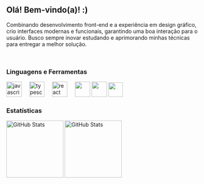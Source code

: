 ## Olá! Bem-vindo(a)! :)

Combinando desenvolvimento front-end e a experiência em design gráfico, crio interfaces modernas e funcionais, garantindo uma boa interação para o usuário. Busco sempre inovar estudando e aprimorando minhas técnicas para entregar a melhor solução.

<br/>

### Linguagens e Ferramentas
<div align="left">
  <img src="https://cdn.jsdelivr.net/gh/devicons/devicon/icons/javascript/javascript-original.svg" height="40" alt="javascript logo"  />
  <img width="12" />
  <img src="https://cdn.jsdelivr.net/gh/devicons/devicon/icons/typescript/typescript-original.svg" height="40" alt="typescript logo"  />
  <img width="12" />
  <img src="https://cdn.jsdelivr.net/gh/devicons/devicon/icons/react/react-original.svg" height="40" alt="react logo"  />
  <img width="12" />
  <img height="40em" src="https://cdn.jsdelivr.net/gh/devicons/devicon@latest/icons/html5/html5-original.svg"/>
  <img height="40em" src="https://cdn.jsdelivr.net/gh/devicons/devicon@latest/icons/css3/css3-original.svg" />
  <img height=38em" src="https://cdn.jsdelivr.net/gh/devicons/devicon@latest/icons/figma/figma-original.svg" />      
          
          
</div>

### Estatísticas

<p>
  <img 
    align="left" 
    alt="GitHub Stats" 
    height="150" 
    style="padding-right: 10px display: inline-block;" 
    src="https://github-readme-stats.vercel.app/api?username=priscilaizo&show_icons=true&theme=tokyonight&include_all_commits=true&locale=pt-br" 
  />

<img 
      align="left" 
      alt="GitHub Stats" 
      height="150" 
      style="display: inline-block;"
      src="https://github-readme-stats.vercel.app/api/top-langs/?username=priscilaizo&theme=tokyonight&layout=compact&custom_title=Tecnologias&langs_count=9" 
  />

</p>
